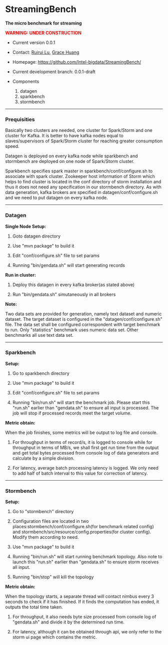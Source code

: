 # StreamingBench #
**The micro benchmark for streaming**

**<font color='red'>WARNING: UNDER CONSTRUCTION</font>**

- Current version 0.0.1
- Contact: [Ruirui Lu](mailto:ruirui.lu@intel.com), [Grace Huang](mailto:jie.huang@intel.com)
- Homepage: https://github.com/Intel-bigdata/StreamingBench/
- Current development branch: 0.0.1-draft

- Components
  1. datagen
  2. sparkbench
  3. stormbench

---
### Prequisities ###
Basically two clusters are needed, one cluster for Spark/Storm and one cluster for Kafka. It is better to have kafka nodes equal to slaves/supervisors of Spark/Storm cluster for reaching greater consumption speed. 

Datagen is deployed on every kafka node while sparkbench and stormbench are deployed on one node of Spark/Storm cluster.

Sparkbench specifies spark master in sparkbench/conf/configure.sh to associate with spark cluster. Zookeeper host information of Storm which helps to find cluster is located in the conf directory of storm installation and thus it does not need any specification in our stormbench directory. As with data generation, kafka brokers are specified in datagen/conf/configure.sh and we need to put datagen on every kafka node.

---

### Datagen ###
**Single Node Setup:**

1. Goto datagen directory

2. Use "mvn package" to build it

3. Edit "conf/configure.sh" file to set params

4. Running "bin/gendata.sh" will start generating records

**Run in cluster:**

1. Deploy this datagen in every kafka broker(as stated above)

2. Run "bin/gendata.sh" simutaneously in all brokers

**Note:**

Two data sets are provided for generation, namely text dataset and numeric dataset. The target dataset is configured in the "datagen/conf/configure.sh" file. The data set shall be configured correspondent with target benchmark to run. Only "statistics" benchmark uses numeric data set. Other benchmarks all use text data set.

---

### Sparkbench ###
**Setup:**

1. Go to sparkbench directory

2. Use "mvn package" to build it

3. Edit "conf/configure.sh" file to set params

4. Running "bin/run.sh" will start the benchmark job. Please start this "run.sh" earlier than "gendata.sh" to ensure all input is processed. The job will stop if processed records meet the target volume.

**Metric obtain:**

When the job finishes, some metrics will be output to log file and console.

1. For throughput in terms of record/s, it is logged to console  while for throughput in terms of MB/s, we shall first get run time from the output and get total bytes processed from console log of data generators and calculate by a simple division.

2. For latency, average batch processing latency is logged. We only need to add half of batch interval to this value for correction of latency.

---

### Stormbench ###
**Setup:**

1. Go to "stormbench" directory

2. Configuration files are located in two places:stormbench/conf/configure.sh(for benchmark related config) and stormbench/src/resource/config.properties(for cluster config). Modify them according to need.

3. Use "mvn package" to build it

4. Running "bin/run.sh" will start running benchmark topology. Also note to launch this "run.sh" earlier than "gendata.sh" to ensure storm receives all input.

5. Running "bin/stop" will kill the topology

**Metric obtain:**

When the topology starts, a separate thread will contact nimbus every 3 seconds to check if it has finished. If it finds the computation has ended, it outputs the total time taken.

1. For throughput, it also needs byte size processed from console log of "gendata.sh" and divide it by the determined run time.

2. For latency, although it can be obtained through api, we only refer to the storm ui page which contains the metric.
